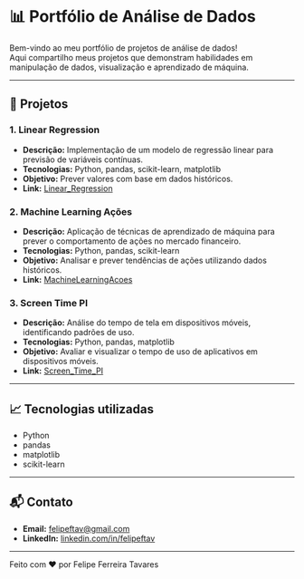 # 📊 Portfólio de Análise de Dados

Bem-vindo ao meu portfólio de projetos de análise de dados!  
Aqui compartilho meus projetos que demonstram habilidades em manipulação de dados, visualização e aprendizado de máquina.

---

## 🧪 Projetos

### 1. Linear Regression
- **Descrição:** Implementação de um modelo de regressão linear para previsão de variáveis contínuas.
- **Tecnologias:** Python, pandas, scikit-learn, matplotlib
- **Objetivo:** Prever valores com base em dados históricos.
- **Link:** [Linear_Regression](https://github.com/felipeftav/Portfolio_analise_de_dados/tree/main/Linear_Regression)

### 2. Machine Learning Ações
- **Descrição:** Aplicação de técnicas de aprendizado de máquina para prever o comportamento de ações no mercado financeiro.
- **Tecnologias:** Python, pandas, scikit-learn
- **Objetivo:** Analisar e prever tendências de ações utilizando dados históricos.
- **Link:** [MachineLearningAcoes](https://github.com/felipeftav/Portfolio_analise_de_dados/tree/main/MachineLearningAcoes)

### 3. Screen Time PI
- **Descrição:** Análise do tempo de tela em dispositivos móveis, identificando padrões de uso.
- **Tecnologias:** Python, pandas, matplotlib
- **Objetivo:** Avaliar e visualizar o tempo de uso de aplicativos em dispositivos móveis.
- **Link:** [Screen_Time_PI](https://github.com/felipeftav/Portfolio_analise_de_dados/tree/main/Screen_Time_PI)

---

## 📈 Tecnologias utilizadas

- Python  
- pandas  
- matplotlib  
- scikit-learn  

---

## 📬 Contato

- **Email:** [felipeftav@gmail.com](mailto:felipeftav@gmail.com)  
- **LinkedIn:** [linkedin.com/in/felipeftav](https://www.linkedin.com/in/felipeftav)

---

Feito com ❤️ por Felipe Ferreira Tavares
